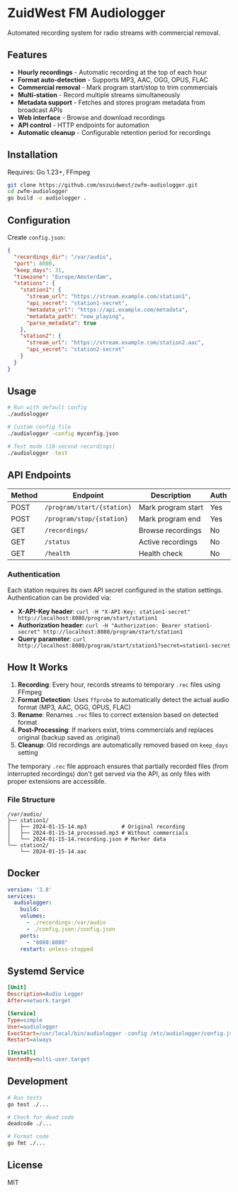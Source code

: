 # ZuidWest FM Audiologger

Automated recording system for radio streams with commercial removal.

## Features

- **Hourly recordings** - Automatic recording at the top of each hour
- **Format auto-detection** - Supports MP3, AAC, OGG, OPUS, FLAC
- **Commercial removal** - Mark program start/stop to trim commercials
- **Multi-station** - Record multiple streams simultaneously
- **Metadata support** - Fetches and stores program metadata from broadcast APIs
- **Web interface** - Browse and download recordings
- **API control** - HTTP endpoints for automation
- **Automatic cleanup** - Configurable retention period for recordings

## Installation

Requires: Go 1.23+, FFmpeg

```bash
git clone https://github.com/oszuidwest/zwfm-audiologger.git
cd zwfm-audiologger
go build -o audiologger .
```

## Configuration

Create `config.json`:

```json
{
  "recordings_dir": "/var/audio",
  "port": 8080,
  "keep_days": 31,
  "timezone": "Europe/Amsterdam",
  "stations": {
    "station1": {
      "stream_url": "https://stream.example.com/station1",
      "api_secret": "station1-secret",
      "metadata_url": "https://api.example.com/metadata",
      "metadata_path": "now_playing",
      "parse_metadata": true
    },
    "station2": {
      "stream_url": "https://stream.example.com/station2.aac",
      "api_secret": "station2-secret"
    }
  }
}
```

## Usage

```bash
# Run with default config
./audiologger

# Custom config file
./audiologger -config myconfig.json

# Test mode (10-second recordings)
./audiologger -test
```

## API Endpoints

| Method | Endpoint | Description | Auth |
|--------|----------|-------------|------|
| POST | `/program/start/{station}` | Mark program start | Yes |
| POST | `/program/stop/{station}` | Mark program end | Yes |
| GET | `/recordings/` | Browse recordings | No |
| GET | `/status` | Active recordings | No |
| GET | `/health` | Health check | No |

### Authentication

Each station requires its own API secret configured in the station settings. Authentication can be provided via:

- **X-API-Key header**: `curl -H "X-API-Key: station1-secret" http://localhost:8080/program/start/station1`
- **Authorization header**: `curl -H "Authorization: Bearer station1-secret" http://localhost:8080/program/start/station1`
- **Query parameter**: `curl http://localhost:8080/program/start/station1?secret=station1-secret`

## How It Works

1. **Recording**: Every hour, records streams to temporary `.rec` files using FFmpeg
2. **Format Detection**: Uses `ffprobe` to automatically detect the actual audio format (MP3, AAC, OGG, OPUS, FLAC)
3. **Rename**: Renames `.rec` files to correct extension based on detected format
4. **Post-Processing**: If markers exist, trims commercials and replaces original (backup saved as .original)
5. **Cleanup**: Old recordings are automatically removed based on `keep_days` setting

The temporary `.rec` file approach ensures that partially recorded files (from interrupted recordings) don't get served via the API, as only files with proper extensions are accessible.

### File Structure

```
/var/audio/
├── station1/
│   ├── 2024-01-15-14.mp3           # Original recording
│   ├── 2024-01-15-14_processed.mp3 # Without commercials
│   └── 2024-01-15-14.recording.json # Marker data
└── station2/
    └── 2024-01-15-14.aac
```

## Docker

```yaml
version: '3.8'
services:
  audiologger:
    build: .
    volumes:
      - ./recordings:/var/audio
      - ./config.json:/config.json
    ports:
      - "8080:8080"
    restart: unless-stopped
```

## Systemd Service

```ini
[Unit]
Description=Audio Logger
After=network.target

[Service]
Type=simple
User=audiologger
ExecStart=/usr/local/bin/audiologger -config /etc/audiologger/config.json
Restart=always

[Install]
WantedBy=multi-user.target
```

## Development

```bash
# Run tests
go test ./...

# Check for dead code
deadcode ./...

# Format code
go fmt ./...
```

## License

MIT